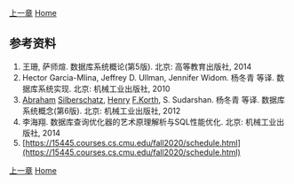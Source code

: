 [上一章](lecture-6)  [Home](index)

## 参考资料

1. 王珊, 萨师煊. 数据库系统概论(第5版). 北京: 高等教育出版社, 2014
2. Hector Garcia-Mlina, Jeffrey D. Ullman, Jennifer Widom. 杨冬青 等译. 数据库系统实现. 北京: 机械工业出版社, 2010
3. [Abraham](http://search.dangdang.com/?key2=Abraham&amp;medium=01&amp;category_path=01.00.00.00.00.00) [Silberschatz](http://search.dangdang.com/?key2=Silberschatz&amp;medium=01&amp;category_path=01.00.00.00.00.00), [Henry](http://search.dangdang.com/?key2=Henry&amp;medium=01&amp;category_path=01.00.00.00.00.00) [F.Korth](http://search.dangdang.com/?key2=F.Korth&amp;medium=01&amp;category_path=01.00.00.00.00.00), S. Sudarshan. 杨冬青 等译. 数据库系统概念(第6版). 北京: 机械工业出版社, 2012
4. 李海翔. 数据库查询优化器的艺术原理解析与SQL性能优化. 北京: 机械工业出版社, 2014
5. [https://15445.courses.cs.cmu.edu/fall2020/schedule.html](https://15445.courses.cs.cmu.edu/fall2020/schedule.html)


[上一章](lecture-6)  [Home](index)
